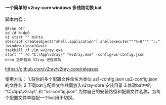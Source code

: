 #### 一个简单的 v2ray-core windows 多线路切换 bat

脚本内容：
```
@Echo Off
cd /d %~dp0
%1 start "" mshta vbscript:createobject("shell.application").shellexecute("""%~0""","::",,"runas",1)(window.close)&exit
taskkill /f /im wv2ray.exe
start "" /d "C:\App\v2ray\" "wv2ray.exe" -config=us-config.json
echo 重新启动 V2ray 进程成功
```
https://github.com/v2ray/v2ray-core/releases

使用方法：
1.将你的多个配置文件命名为类似 us1-config.json us2-config.json 的文件名
2.下载bat与配置文件共同放入v2ray-core 安装目录
3.修改bat中的 “C:\App\v2ray\” 和 “us-config.json” 为你自己的安装路径和配置文件名称，为每个配置文件单独配一个bat用于切换。
